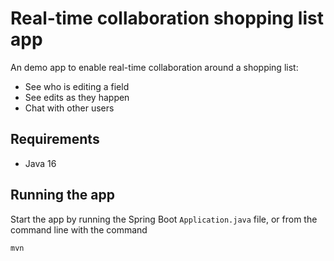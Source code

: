 # Real-time collaboration shopping list app

An demo app to enable real-time collaboration around a shopping list:

- See who is editing a field
- See edits as they happen
- Chat with other users


## Requirements
- Java 16

## Running the app

Start the app by running the Spring Boot `Application.java` file, or from the command line with the command

```
mvn
```
